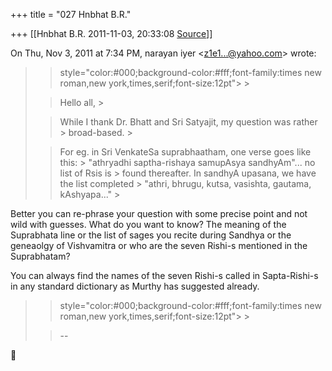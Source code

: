 +++
title = "027 Hnbhat B.R."

+++
[[Hnbhat B.R.	2011-11-03, 20:33:08 [Source](https://groups.google.com/g/samskrita/c/LXpQClD1Aq0)]]



On Thu, Nov 3, 2011 at 7:34 PM, narayan iyer \<[z1e1...@yahoo.com]()\> wrote:  

> 
> >  style="color:#000;background-color:#fff;font-family:times new roman,new york,times,serif;font-size:12pt"> >
> 
> > Hello all, >
> 
> > 
> >   
> > 
> > 
> > While I thank Dr. Bhatt and Sri Satyajit, my question was rather > broad-based. >
> 
> > 
> >   
> > 
> > 
> > For eg. in Sri VenkateSa suprabhaatham, one verse goes like this: > "athryadhi saptha-rishaya samupAsya sandhyAm"... no list of Rsis is > found thereafter. In sandhyA upasana, we have the list completed > "athri, bhrugu, kutsa, vasishta, gautama, kAshyapa..." >
> 
> > 
> > 
> > 
> > 

  

Better you can re-phrase your question with some precise point and not wild with guesses. What do you want to know? The meaning of the Suprabhata line or the list of sages you recite during Sandhya or the geneaolgy of Vishvamitra or who are the seven Rishi-s mentioned in the Suprabhatam?

  

You can always find the names of the seven Rishi-s called in Sapta-Rishi-s in any standard dictionary as Murthy has suggested already.



  

> 
> >  style="color:#000;background-color:#fff;font-family:times new roman,new york,times,serif;font-size:12pt"> >
> 
> > --
> > 
> > 
> > 



